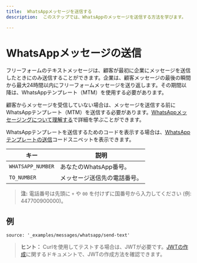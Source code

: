 ```yaml
---
title:  WhatsAppメッセージを送信する
description:  このステップでは、WhatsAppのメッセージを送信する方法を学びます。

---
```


WhatsAppメッセージの送信
================

フリーフォームのテキストメッセージは、顧客が最初に企業にメッセージを送信したときにのみ送信することができます。企業は、顧客メッセージの最後の瞬間から最大24時間以内にフリーフォームメッセージを送り返します。その期間以降は、WhatsAppテンプレート（MTM）を使用する必要があります。

顧客からメッセージを受信していない場合は、メッセージを送信する前にWhatsAppテンプレート（MTM）を送信する必要があります。[WhatsAppメッセージングについて理解する](/messages/concepts/whatsapp)で詳細を学ぶことができます。

WhatsAppテンプレートを送信するためのコードを表示する場合は、[WhatsAppテンプレートの送信](/messages/code-snippets/send-whatsapp-template)コードスニペットを表示できます。

|キー | 説明|
|-- | --|
|`WHATSAPP_NUMBER` | あなたのWhatsApp番号。|
|`TO_NUMBER` | メッセージ送信先の電話番号。|

> **注:** 電話番号は先頭に `+` や `00` を付けずに国番号から入力してください (例: 447700900000)。

例
---

```code_snippets
source: '_examples/messages/whatsapp/send-text'
```

> **ヒント：** Curlを使用してテストする場合は、JWTが必要です。[JWTの作成](/messages/code-snippets/before-you-begin#generate-a-jwt)に関するドキュメントで、JWTの作成方法を確認できます。

